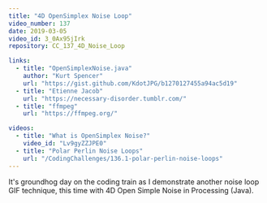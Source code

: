 ```yaml
---
title: "4D OpenSimplex Noise Loop"
video_number: 137
date: 2019-03-05
video_id: 3_0Ax95jIrk
repository: CC_137_4D_Noise_Loop

links:
  - title: "OpenSimplexNoise.java"
    author: "Kurt Spencer"
    url: "https://gist.github.com/KdotJPG/b1270127455a94ac5d19"
  - title: "Etienne Jacob"
    url: "https://necessary-disorder.tumblr.com/"
  - title: "ffmpeg"
    url: "https://ffmpeg.org/"

videos:
  - title: "What is OpenSimplex Noise?"
    video_id: "Lv9gyZZJPE0"
  - title: "Polar Perlin Noise Loops"
    url: "/CodingChallenges/136.1-polar-perlin-noise-loops"
---
```


It's groundhog day on the coding train as I demonstrate another noise loop GIF technique, this time with 4D Open Simple Noise in Processing (Java).